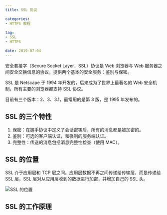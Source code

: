 ```yaml
---
title: SSL 协议

categories:
- HTTPS 教程

tag:
- SSL
- HTTPS

date: 2019-07-04
---
```


安全套接字（Secure Socket Layer，SSL）协议是 Web 浏览器与 Web 服务器之间安全交换信息的协议，提供两个基本的安全服务：鉴别与保密。

SSL 是 Netscape 于 1994 年开发的，后来成为了世界上最著名的 Web 安全机制，所有主要的浏览器都支持 SSL 协议。

目前有三个版本：2、3、3.1，最常用的是第 3 版，是 1995 年发布的。

## SSL 的三个特性
1. 保密：在握手协议中定义了会话密钥后，所有的消息都是被加密的。
1. 鉴别：可选的客户端认证，和强制的服务端认证。
1. 完整性：传送的消息包括消息完整性检查（使用 MAC）。

## SSL 的位置
SSL 介于应用层和 TCP 层之间。应用层数据不再之间传递给传输层，而是传递给 SSL 层，SSL 层对从应用层收到的数据进行加密，并增加自己的 SSL 头。

![SSL 的位置](001.webp)

## SSL 的工作原理

